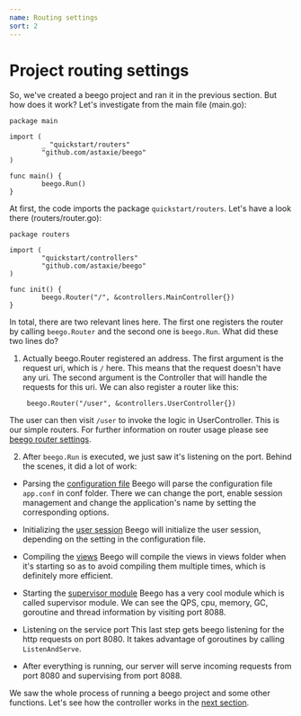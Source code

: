 ```yaml
---
name: Routing settings
sort: 2
---
```


# Project routing settings

So, we've created a beego project and ran it in the previous section. But how does it work? Let's investigate from the main file (main.go):

	package main
	
	import (
	        _ "quickstart/routers"
	        "github.com/astaxie/beego"
	)
	
	func main() {
	        beego.Run()
	}

At first, the code imports the package `quickstart/routers`. Let's have a look there (routers/router.go):

	package routers

	import (
	        "quickstart/controllers"
	        "github.com/astaxie/beego"
	)

	func init() {
	        beego.Router("/", &controllers.MainController{})
	}

In total, there are two relevant lines here. The first one registers the router by calling `beego.Router` and the second one is `beego.Run`. What did these two lines do?

1. Actually beego.Router registered an address. The first argument is the request uri, which is `/` here. This means that the request doesn't have any uri. The second argument is the Controller that will handle the requests for this uri. We can also register a router like this:

		beego.Router("/user", &controllers.UserController{})
The user can then visit `/user` to invoke the logic in UserController. This is our simple routers. For further information on router usage please see [beego router settings](../mvc/controller/router.md).

2. After `beego.Run` is executed, we just saw it's listening on the port. Behind the scenes, it did a lot of work:
  - Parsing the [configuration file](../mvc/controller/config.md)
    Beego will parse the configuration file `app.conf` in conf folder. There we can change the port, enable session management and change the application's name by setting the corresponding options.

  - Initializing the [user session](../mvc/controller/session.md)
    Beego will initialize the user session, depending on the setting in the configuration file.

  - Compiling the [views](view.md)
    Beego will compile the views in views folder when it's starting so as to avoid compiling them multiple times, which is definitely more efficient.

  - Starting the [supervisor module](../advantage/monitor.md)
    Beego has a very cool module which is called supervisor module. We can see the QPS, cpu, memory, GC, goroutine and thread information by visiting port 8088.

  - Listening on the service port
    This last step gets beego listening for the http requests on port 8080. It takes advantage of goroutines by calling `ListenAndServe`.

  - After everything is running, our server will serve incoming requests from port 8080 and supervising from port 8088.

We saw the whole process of running a beego project and some other functions. Let's see how the controller works in the [next section](controller.md).
